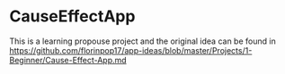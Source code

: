 # CauseEffectApp

This is a learning propouse project and the original idea can be found in https://github.com/florinpop17/app-ideas/blob/master/Projects/1-Beginner/Cause-Effect-App.md